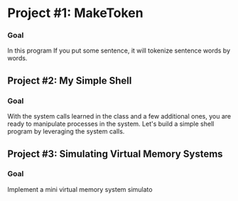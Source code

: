 # Project #1: MakeToken

### Goal

In this program If you put some sentence, it will tokenize sentence words by words. 



## Project #2: My Simple Shell

### Goal

With the system calls learned in the class and a few additional ones, you are ready to manipulate processes in the system.
Let's build a simple shell program by leveraging the system calls.

## Project #3: Simulating Virtual Memory Systems




### Goal

Implement a mini virtual memory system simulato
